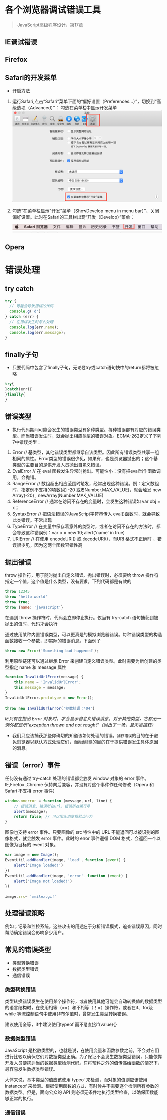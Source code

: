 # 各个浏览器调试错误工具

> JavaScript高级程序设计，第17章
## IE调试错误

## Firefox

## Safari的开发菜单

* 开启方法
1. 运行Safari,点击“Safari”菜单下面的“偏好设置（Preferences...）”，切换到“高级选项（Advanced）”：
勾选在菜单栏中显示开发菜单
    ![jpg](./images/10.png)

2. 勾选“在菜单栏显示"开发"菜单（ShowDevelop menu in menu bar）”，关闭偏好设置。此时在Safari的工具栏出现“开发（Develop）”菜单：

    ![jpg](./images/13.png)

## Opera

# 错误处理

## try catch
```js
try {
  // 可能会导致错误的代码
  console.g('d')
} catch (err) {
  // 在错误发生时怎么处理
  console.log(err.name);
  console.log(err.message);
}
```

## finally子句

* 只要代码中包含了finally子句，无论是try或catch语句快中的return都将被忽略
```js
try{
}catch(err){
}finally{
}
```

## 错误类型
* 执行代码期间可能会发生的错误类型有多种类型。每种错误都有对应的错误类型。而当错误发生时，就会抛出相应类型的错误对象。ECMA-262定义了下列7中错误类型：

1. Error  // 基类型，其他错误类型都继承自该类型。因此所有错误类型共享一组相同的属性。Error类型的错误很少见，如果有，也是浏览器抛出的；这个基类型的主要目的是供开发人员抛出自定义错误。
2. EvalError  // 在 eval 函数发生异常时抛出。可能性小：没有把eval当作函数调用，会抛错。
3. RangeError // 数组超出相应范围时触发，经常出现这种错误。例：定义数组时，指定例不支持的项数(如 -20 或者Number.MAX_VALUE)，就会触发 new Array(-20) , newArray(Number.MAX_VALUE)
4. ReferenceError  // 通常在访问不存在的变量时，会发生这种错误如 var obj = x；
5. SyntaxError  // 把语法错误的JavaScript字符串传入 eval()函数时，就会导致此类错误。不常出现
6. TypeError  // 在变量中保存着意外的类型时，或者在访问不存在的方法时，都会导致这种错误例：var o = new 10; alert('name' in true)
7. URIError // 在使用 encodeURI() 或 decodeURI()，而URI 格式不正确时 ，错误很少见，因为这两个函数容错性高


## 抛出错误

throw 操作符，用于随时抛出自定义错误。抛出错误时，必须要给 throw 操作符指定一个值，这个值是什么类型，没有要求。下列代码都是有效的

```js
throw 12345
throw 'hello world'
throw true;
throw {name: 'javascript'}
```

在遇到 throw 操作符时，代码会立即停止执行。仅当有 try-catch 语句捕获到被抛出的值时，代码才会执行

通过使用某种内置错误类型，可以更真是的模拟浏览器错误。每种错误类型的构造函数接收一个参数，即实际的错误消息。下面例子

```js
throw new Error('Something bad happened');
```

利用原型链还可以通过继承 Error 来创建自定义错误类型。此时需要为新创建的类型指定 name 和 message 属性

```js
function InvalidUrlError(message) {
    this.name = 'InvalidUrlError';
    this.message = message;
}
InvalidUrlError.prototype = new Error();

throw new InvalidUrlError('参数错误：404')

```

*IE只有在抛出 Error 对象时，才会显示自定义错误消息。对于其他类型，它都无一例外都显示"exception thrown and not caught"（抛出了一场，且未被捕获）*

* 我们只应该捕获那些你确切的知道该如何处理的错误。`捕获错误`的目的在于避免浏览器以默认方式处理它们，而`抛出错误`的目的在于提供错误发生具体原因的消息。

## 错误（error）事件

任何没有通过 try-catch 处理的错误都会触发 window 对象的 error 事件。IE,Firefox ,Chrome 保持向后兼容，并没有对这个事件作任何修改（Opera 和 Safari 不支持 error 事件）

```js
window.onerror = function (message, url, line) {
    // 错误消息、错误所在url、错误所在第行号
    alert(message);
    return false; // 可以阻止浏览器默认行为
}
```
 图像也支持 error 事件。只要图像的 src 特性中的 URL 不能返回可以被识别的图像格式，就会触发 error 事件。此时的 error 事件遵循 DOM 格式，会返回一个以图像为目标的 event 对象。

```js
var image = new Image();
EventUtil.addHandler(image, 'load', function (event) {
    alert('Image loaded!')
})
EventUtil.addHandler(image, 'error', function (event) {
    alert('Image not loaded!')
})

image.src= 'smilex.gif'
```

## 处理错误策略

例如；记录和监控系统。这些攻击的用途在于分析错误模式，追查错误原因，同时帮助确定错误会影响多少用户。

## 常见的错误类型

* 类型转换错误
* 数据类型错误
* 通信错误

### 类型转换错误

类型转换错误发生在使用某个操作符，或者使用其他可能会自动转换值的数据类型的语言结构时，在使用相等（==）和不相等（！=）操作符，或者在if、for及 while 等流控制语句中使用非布尔值时，最常发生类型转换错误。

建议使用全等，if中建议使用typeof 而不是直接if(value){}

### 数据类型错误

JavaScript 是松散类型的，也就是说，在使用变量和函数参数之前，不会对它们进行比较以确保它们对数据类型正确。为了保证不会发生数据类型错误，只能依靠开发人员便携适当的数据类型检测代码。在将预料之外的值传递给函数的情况下，最容易发生数据类型错误。

大体来说，基本类型的值应该使用 typeof 来检测，而对象的值则应该使用 instanceof 来检测。根据使用函数的方式，有时候并不需要逐个检测所有参数的数据类型。但是，面向公众的 API 则必须无条件地执行类型检查，以确保函数能够正常的执行。

### 通信错误























